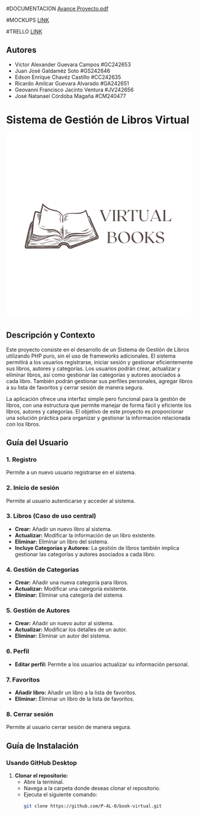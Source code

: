 #DOCUMENTACION
[Avance Proyecto.pdf](https://github.com/user-attachments/files/19441144/Avance.Proyecto.pdf)

#MOCKUPS
[LINK](https://www.figma.com/design/XO7H8GFCF5SoUrd96rw793/Virtual-Books-(Copy)?node-id=0-1&t=4LEGRBPQCSt4EaGr-1)

#TRELLO
[LINK](https://trello.com/invite/b/67db91e72f80f895fc125cbc/ATTI9e3ecd80d05c8b4e92c437a28a35fb5f15115F8F/catedra)

## Autores
- Victor Alexander Guevara Campos #GC242653  
- Juan José Galdaméz Soto #GS242646  
- Edson Enrique Chavéz Castillo #CC242635  
- Ricardo Amilcar Guevara Alvarado #GA242651  
- Geovanni Francisco Jacinto Ventura #JV242656  
- José Natanael Córdoba Magaña #CM240477

# Sistema de Gestión de Libros Virtual

![VirtualBooks](/resources/img/Logo.png)

## Descripción y Contexto
Este proyecto consiste en el desarrollo de un Sistema de Gestión de Libros utilizando PHP puro, sin el uso de frameworks adicionales. El sistema permitirá a los usuarios registrarse, iniciar sesión y gestionar eficientemente sus libros, autores y categorías. Los usuarios podrán crear, actualizar y eliminar libros, así como gestionar las categorías y autores asociados a cada libro. También podrán gestionar sus perfiles personales, agregar libros a su lista de favoritos y cerrar sesión de manera segura.

La aplicación ofrece una interfaz simple pero funcional para la gestión de libros, con una estructura que permite manejar de forma fácil y eficiente los libros, autores y categorías. El objetivo de este proyecto es proporcionar una solución práctica para organizar y gestionar la información relacionada con los libros.

## Guía del Usuario

### 1. Registro
Permite a un nuevo usuario registrarse en el sistema.

### 2. Inicio de sesión
Permite al usuario autenticarse y acceder al sistema.

### 3. Libros (Caso de uso central)
   - **Crear:** Añadir un nuevo libro al sistema.  
   - **Actualizar:** Modificar la información de un libro existente.  
   - **Eliminar:** Eliminar un libro del sistema.  
   - **Incluye Categorías y Autores:** La gestión de libros también implica gestionar las categorías y autores asociados a cada libro.

### 4. Gestión de Categorías
   - **Crear:** Añadir una nueva categoría para libros.  
   - **Actualizar:** Modificar una categoría existente.  
   - **Eliminar:** Eliminar una categoría del sistema.

### 5. Gestión de Autores
   - **Crear:** Añadir un nuevo autor al sistema.  
   - **Actualizar:** Modificar los detalles de un autor.  
   - **Eliminar:** Eliminar un autor del sistema.

### 6. Perfil
   - **Editar perfil:** Permite a los usuarios actualizar su información personal.

### 7. Favoritos
   - **Añadir libro:** Añadir un libro a la lista de favoritos.  
   - **Eliminar:** Eliminar un libro de la lista de favoritos.

### 8. Cerrar sesión
Permite al usuario cerrar sesión de manera segura.

## Guía de Instalación

### Usando GitHub Desktop

1. **Clonar el repositorio:**  
   - Abre la terminal.  
   - Navega a la carpeta donde deseas clonar el repositorio.  
   - Ejecuta el siguiente comando:  
     ```bash
     git clone https://github.com/P-4L-0/book-virtual.git
     ```
<!--favicon gracias a: <a href="https://www.flaticon.com/free-icons/book" title="book icons">Book icons created by mikan933 - Flaticon</a>-->
